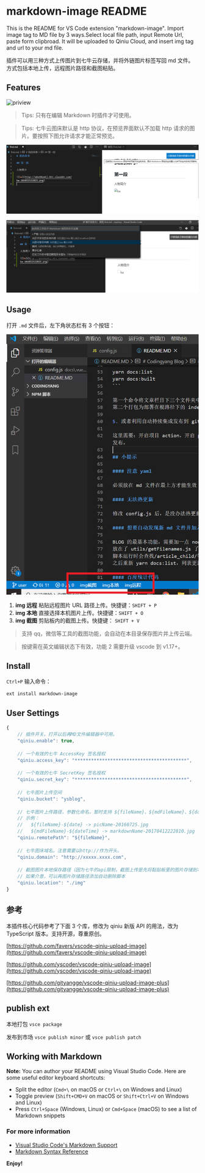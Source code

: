 # markdown-image README

This is the README for VS Code extension "markdown-image". Import image tag to MD file by 3 ways.Select local file path, input Remote Url, paste form clipbroad. It will be uploaded to Qiniu Cloud, and insert img tag and url to your md file.

插件可以用三种方式上传图片到七牛云存储，并将外链图片标签写回 md 文件。方式包括本地上传，远程图片路径和截图粘贴。

## Features

![priview](https://raw.githubusercontent.com/yscoder/vscode-qiniu-upload-image/master/features/demo.gif)

> Tips: 只有在编辑 Markdown 时插件才可使用。

> Tips: 七牛云图床默认是 http 协议，在预览界面默认不加载 http 请求的图片。要按照下图允许请求才能正常预览。

![](images/tu1.png)

![](images/tu2.png)

## Usage

打开 `.md` 文件后，左下角状态栏有 3 个按钮：

![](images/tu3.png)

1. **img 远程** 粘贴远程图片 URL 路径上传。快捷键：`SHIFT + P`
2. **img 本地** 直接选择本机图片上传。快捷键：`SHIFT + O`
3. **img 截图** 剪贴板内的截图上传。快捷键： `SHIFT + V`

> 支持 qq，微信等工具的截图功能，会自动在本目录保存图片并上传云端。

> 按键需在英文编辑状态下有效，功能 2 需要升级 vscode 到 v1.17+。

## Install

`Ctrl+P` 输入命令：

```bash
ext install markdown-image
```

## User Settings

```js
{
    // 插件开关。打开以后再MD文件编辑器中可用。
    "qiniu.enable": true,

    // 一个有效的七牛 AccessKey 签名授权
    "qiniu.access_key": "*****************************************",

    // 一个有效的七牛 SecretKey 签名授权
    "qiniu.secret_key": "*****************************************",

    // 七牛图片上传空间
    "qiniu.bucket": "ysblog",

    // 七牛图片上传路径，参数化命名，暂时支持 ${fileName}、${mdFileName}、${date}、${dateTime}
    // 示例：
    //   ${fileName}-${date} -> picName-20160725.jpg
    //   ${mdFileName}-${dateTime} -> markdownName-20170412222810.jpg
    "qiniu.remotePath": "${fileName}",

    // 七牛图床域名。注意需要以http://作为开头。
    "qiniu.domain": "http://xxxxx.xxxx.com",

    // 截图图片本地保存路径（因为七牛的api限制，截图上传是先将黏贴板里的图片存储到本地，然后再根据这个路径上传图片
    // 如果介意，可以再图片存储路径添加自动删除脚本
    "qiniu.location": "./img"
}
```

## 参考

本插件核心代码参考了下面 3 个库，修改为 qiniu 新版 API 的用法，改为 TypeScript 版本。支持开源，尊重原创。

[https://github.com/favers/vscode-qiniu-upload-image](https://github.com/favers/vscode-qiniu-upload-image)

[https://github.com/yscoder/vscode-qiniu-upload-image](https://github.com/yscoder/vscode-qiniu-upload-image)

[https://github.com/gityangge/vscode-qiniu-upload-image-plus](https://github.com/gityangge/vscode-qiniu-upload-image-plus)

## publish ext

本地打包
`vsce package`

发布到市场
`vsce publish minor` 或 `vsce publish patch`

## Working with Markdown

**Note:** You can author your README using Visual Studio Code. Here are some useful editor keyboard shortcuts:

- Split the editor (`Cmd+\` on macOS or `Ctrl+\` on Windows and Linux)
- Toggle preview (`Shift+CMD+V` on macOS or `Shift+Ctrl+V` on Windows and Linux)
- Press `Ctrl+Space` (Windows, Linux) or `Cmd+Space` (macOS) to see a list of Markdown snippets

### For more information

- [Visual Studio Code's Markdown Support](http://code.visualstudio.com/docs/languages/markdown)
- [Markdown Syntax Reference](https://help.github.com/articles/markdown-basics/)

**Enjoy!**
